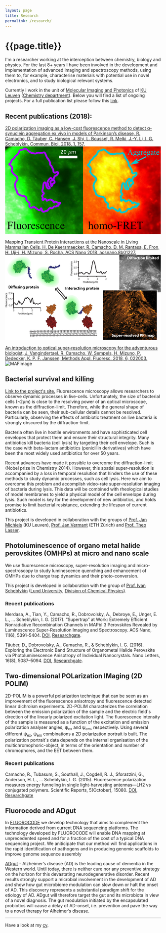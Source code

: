 ```yaml
---
layout: page
title: Research
permalink: /research/
---
```

# **{{page.title}}**

I'm a researcher working at the interception between chemistry, biology and physics. For the last 8+ years I have been involved in the development and implementation of advanced imaging and spectroscopy methods, using them to, for example, characterise materials with potential use in novel electronics, and to study biological relevant systems.

Currently I work in the unit of [Molecular Imaging and Photonics](https://www.chem.kuleuven.be/mip/index.htm) of [KU Leuven](https://www.kuleuven.be/english/) ([Chemistry department](https://chem.kuleuven.be/en)). Below you will find a list of ongoing projects. For a full publication list please follow this [link](https://scholar.google.be/citations?user=QRcaA74AAAAJ&hl=en).

## Recent publications (2018):
[2D polarization imaging as a low-cost fluorescence method to detect α-synuclein aggregation ex vivo in models of Parkinson’s disease, R. Camacho, D. Täuber, C. Hansen, J. Shi, L. Bousset, R. Melki, J.-Y. Li, I. G. Scheblykin, Commun. Biol. 2018, 1, 157.](/CommsBio2DPOLIM/)
![CommsBioTOC](/assets/images/CommsBio/FluoVsFret.png "TOC")

[Mapping Transient Protein Interactions at the Nanoscale in Living Mammalian Cells, H. De Keersmaecker, R. Camacho, D. M. Rantasa, E. Fron, H. Uji-i, H. Mizuno, S. Rocha, ACS Nano 2018, acsnano.8b01227.](/ACSnanoSuperResPPI/)
![imageTOC](/assets/images/ACSnano/ACSnanoSusana.jpeg "TOC")

[An introduction to optical super-resolution microscopy for the adventurous biologist, J. Vangindertael, R. Camacho, W. Sempels, H. Mizuno, P. Dedecker, K. P. F. Janssen, Methods Appl. Fluoresc. 2018, 6, 022003.](http://iopscience.iop.org/article/10.1088/2050-6120/aaae0c/meta)
![MAFimage](http://iopscience.iop.org/2050-6120/6/2/022003/downloadHRFigure/figure/mafaaae0cf50)

## Bacterial survival and killing
[Link to the project's site.](/ProjectBacteria2018/)
Fluorescence microscopy allows researchers to observe dynamic processes in live-cells. Unfortunately, the size of bacterial cells (~2μm) is close to the resolving power of an optical microscope, known as the diffraction-limit. Therefore, while the general shape of bacteria can be seen, their sub-cellular details cannot be resolved. Particularly, observing the effects of antibiotic treatment on live bacteria is strongly obscured by the diffraction-limit.

Bacteria often live in hostile environments and have sophisticated cell envelopes that protect them and ensure their structural integrity. Many antibiotics kill bacteria (cell lysis) by targeting their cell envelope. Such is the case with beta-lactam antibiotics (penicillin derivatives) which have been the most widely used antibiotics for over 50 years.

Recent advances have made it possible to overcome the diffraction-limit (Nobel prize in Chemistry 2014). However, this spatial super-resolution is accompanied by a loss in temporal resolution that hinders the use of these methods to study dynamic processes, such as cell lysis. Here we aim to overcome this problem and accomplish video-rate super-resolution imaging of bacteria during lysis. This data will be combined with rheological studies of model membranes to yield a physical model of the cell envelope during lysis. Such model is key for the development of new antibiotics, and holds promise to limit bacterial resistance, extending the lifespan of current antibiotics.

This project is developed in collaboration with the groups of [Prof. Jan Michiels](https://www.biw.kuleuven.be/dtp/cmpg/spi/) (KU Leuven), [Prof. Jan Vermant](http://www.softmat.mat.ethz.ch/) (ETH Zürich) and [Prof. Theo Lasser](https://lob.epfl.ch/).

## Photoluminescence of organo metal halide perovskites (OMHPs) at micro and nano scale

We use fluorescence microscopy, super-resolution imaging and micro-spectroscopy to study luminescence quenching and enhancement of OMHPs due to charge trap dynamics and their photo-conversion.

This project is developed in collaboration with the group of [Prof. Ivan Scheblykin](http://www.chemphys.lu.se/research/groups/scheblykin-group/) ([Lund University](http://www.lunduniversity.lu.se/), [Division of Chemical Physics](http://www.chemphys.lu.se/)).

### Recent publications
Merdasa, A., Tian, Y., Camacho, R., Dobrovolsky, A., Debroye, E., Unger, E. L., … Scheblykin, I. G. (2017). “Supertrap” at Work: Extremely Efficient Nonradiative Recombination Channels in MAPbI 3 Perovskites Revealed by Luminescence Super-Resolution Imaging and Spectroscopy. ACS Nano, 11(6), 5391–5404. [DOI](https://doi.org/10.1021/acsnano.6b07407), [Researchgate](https://www.researchgate.net/publication/316816589_Super-Trap_at_Work_Extremely_Efficient_Non-Radiative_Recombination_Channels_in_MAPbI_3_Perovskites_Revealed_by_Luminescence_Super-Resolution_Imaging_and_Spectroscopy).

Täuber, D., Dobrovolsky, A., Camacho, R., & Scheblykin, I. G. (2016). Exploring the Electronic Band Structure of Organometal Halide Perovskite via Photoluminescence Anisotropy of Individual Nanocrystals. Nano Letters, 16(8), 5087–5094. [DOI](https://doi.org/10.1021/acs.nanolett.6b02012), [Researchgate](https://www.researchgate.net/publication/305690653_Exploring_the_Electronic_Band_Structure_of_Organometal_Halide_Perovskite_via_Photoluminescence_Anisotropy_of_Individual_Nanocrystals).

## Two-dimensional POLarization IMaging (2D POLIM)

2D-POLIM is a powerful polarization technique that
can be seen as an improvement of the fluorescence anisotropy and fluorescence detected linear dichroism experiments. 2D-POLIM characterizes the correlation between the emission polarization of the sample and the electric field´s direction of the linearly polarized excitation light. The fluorescence intensity of the sample is measured as a function of the excitation and emission polarization analyser angles, &psi;<sub>ex</sub> and &psi;<sub>em</sub>, respectively. Using several different &psi;<sub>ex</sub>, &psi;<sub>em</sub> combinations a 2D polarization portrait is built. The polarization portrait´s data depends on the internal organisation of the multichromophoric-object, in terms of the orientation and number of chromophores, and the EET between them.

### Recent publications
Camacho, R., Tubasum, S., Southall, J., Cogdell, R. J., Sforazzini, G., Anderson, H. L., … Scheblykin, I. G. (2015). Fluorescence polarization measures energy funneling in single light-harvesting antennas—LH2 vs conjugated polymers. Scientific Reports, 5(October), 15080. [DOI](https://doi.org/10.1038/srep15080), [Researchgate](https://www.researchgate.net/publication/283277897_Fluorescence_polarization_measures_energy_funneling_in_single_light-harvesting_antennas-LH2_vs_conjugated_polymers)

## Fluorocode and ADgut
In [FLUOROCODE](https://www.kuleuven.be/research/excellence/medical_technologies/hofkens.html) we develop technology that aims to complement the information derived from current DNA sequencing platforms. The technology developed by FLUOROCODE will enable DNA mapping at unprecedented speed and for a fraction of the cost of a typical DNA sequencing project. We aniticipate that our method will find applications in the rapid identification of pathogens and in producing genomic scaffolds to improve genome sequence assembly

[ADgut](http://adgut.eu/) - Alzheimer’s disease (AD) is the leading cause of dementia in the Western world. Until today, there is neither cure nor any preventive strategy on the horizon for this devastating neurodegenerative disorder. Recent results strongly support a microbial involvement in the development of AD and show how gut microbiome modulation can slow down or halt the onset of AD. This discovery represents a substantial paradigm shift for the etiology of AD. ADgut will therefore target the gut and its microbiota in view of a novel diagnosis. The gut modulation initiated by the encapsulated probiotics will cause a delay of AD-onset, i.e. prevention and pave the way to a novel therapy for Alheimer’s disease.
* * *

Have a look at my [cv](/pdfs/cv.pdf).
